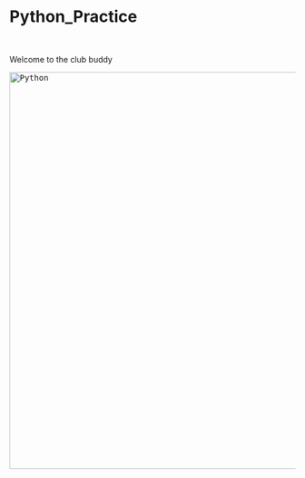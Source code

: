 # Python_Practice

<br>

<p align="left">Welcome to the club buddy</p>

<kbd>
    <img src="../Screenshot/Python_0.png" width="700px" alt="Python">
</kbd>
